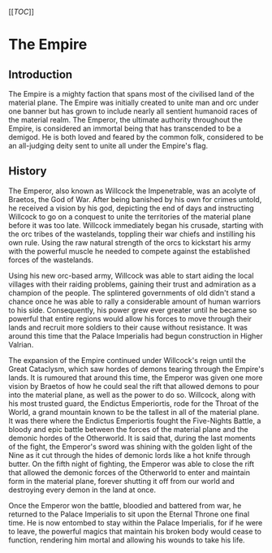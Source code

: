 [[_TOC_]]

# The Empire

## Introduction

The Empire is a mighty faction that spans most of the civilised land of the material plane. The Empire was initially created to unite man and orc under one banner but has grown to include nearly all sentient humanoid races of the material realm. The Emperor, the ultimate authority throughout the Empire, is considered an immortal being that has transcended to be a demigod. He is both loved and feared by the common folk, considered to be an all-judging deity sent to unite all under the Empire's flag.

## History

The Emperor, also known as Willcock the Impenetrable, was an acolyte of Braetos, the God of War. After being banished by his own for crimes untold, he received a vision by his god, depicting the end of days and instructing Willcock to go on a conquest to unite the territories of the material plane before it was too late. Willcock immediately began his crusade, starting with the orc tribes of the wastelands, toppling their war chiefs and instilling his own rule. Using the raw natural strength of the orcs to kickstart his army with the powerful muscle he needed to compete against the established forces of the wastelands.

Using his new orc-based army, Willcock was able to start aiding the local villages with their raiding problems, gaining their trust and admiration as a champion of the people. The splintered governments of old didn't stand a chance once he was able to rally a considerable amount of human warriors to his side. Consequently, his power grew ever greater until he became so powerful that entire regions would allow his forces to move through their lands and recruit more soldiers to their cause without resistance. It was around this time that the Palace Imperialis had begun construction in Higher Valrian.

The expansion of the Empire continued under Willcock's reign until the Great Cataclysm, which saw hordes of demons tearing through the Empire's lands. It is rumoured that around this time, the Emperor was given one more vision by Braetos of how he could seal the rift that allowed demons to pour into the material plane, as well as the power to do so. Willcock, along with his most trusted guard, the Endictus Emperiortis, rode for the Throat of the World, a grand mountain known to be the tallest in all of the material plane. It was there where the Endictus Emperiortis fought the Five-Nights Battle, a bloody and epic battle between the forces of the material plane and the demonic hordes of the Otherworld. It is said that, during the last moments of the fight, the Emperor's sword was shining with the golden light of the Nine as it cut through the hides of demonic lords like a hot knife through butter. On the fifth night of fighting, the Emperor was able to close the rift that allowed the demonic forces of the Otherworld to enter and maintain form in the material plane, forever shutting it off from our world and destroying every demon in the land at once.

Once the Emperor won the battle, bloodied and battered from war, he returned to the Palace Imperialis to sit upon the Eternal Throne one final time. He is now entombed to stay within the Palace Imperialis, for if he were to leave, the powerful magics that maintain his broken body would cease to function, rendering him mortal and allowing his wounds to take his life.
